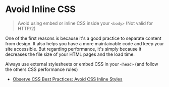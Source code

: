 # Avoid Inline CSS

> Avoid using embed or inline CSS inside your `<body>` (Not valid for HTTP/2)

One of the first reasons is because it's a good practice to separate content from design. It also helps you have a more maintainable code and keep your site accessible. But regarding performance, it's simply because it decreases the file size of your HTML pages and the load time.

Always use external stylesheets or embed CSS in your `<head>` (and follow the others CSS performance rules)

- [Observe CSS Best Practices: Avoid CSS Inline Styles](https://www.lifewire.com/avoid-inline-styles-for-css-3466846)
